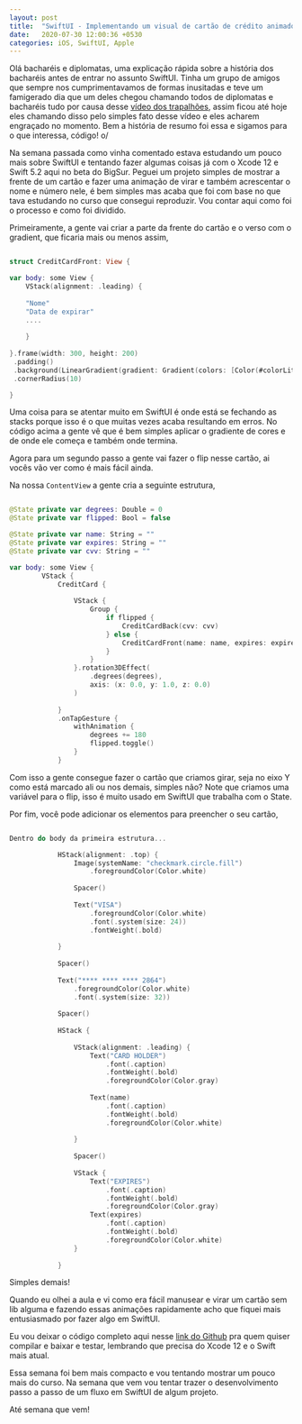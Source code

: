 ```yaml
---
layout: post
title:  "SwiftUI - Implementando um visual de cartão de crédito animado"
date:   2020-07-30 12:00:36 +0530
categories: iOS, SwiftUI, Apple 
---
```

Olá bacharéis e diplomatas, uma explicação rápida sobre a história dos bacharéis antes de entrar no assunto SwiftUI. Tinha um grupo de amigos que sempre nos cumprimentavamos de formas inusitadas e teve um famigerado dia que um deles chegou chamando todos de diplomatas e bacharéis tudo por causa desse [vídeo dos trapalhões](https://www.youtube.com/watch?v=G8nFFJLEGtA), assim ficou até hoje eles chamando disso pelo simples fato desse vídeo e eles acharem engraçado no momento. Bem a história de resumo foi essa e sigamos para o que interessa, código! o/

Na semana passada como vinha comentado estava estudando um pouco mais sobre SwiftUI e tentando fazer algumas coisas já com o Xcode 12 e Swift 5.2 aqui no beta do BigSur. Peguei um projeto simples de mostrar a frente de um cartão e fazer uma animação de virar e também acrescentar o nome e número nele, é bem simples mas acaba que foi com base no que tava estudando no curso que consegui reproduzir. Vou contar aqui como foi o processo e como foi dividido.

Primeiramente, a gente vai criar a parte da frente do cartão e o verso com o gradient, que ficaria mais ou menos assim,

```swift

struct CreditCardFront: View {

var body: some View {
	VStack(alignment: .leading) {
	
	"Nome"
	"Data de expirar"
	....
	
	}
	
}.frame(width: 300, height: 200)
 .padding()
 .background(LinearGradient(gradient: Gradient(colors: [Color(#colorLiteral(red: 0.5481430292, green: 0, blue: 0.4720868468, alpha: 1)), Color.blue]), startPoint: .topLeading, endPoint: .bottomTrailing))
 .cornerRadius(10)

}

```
Uma coisa para se atentar muito em SwiftUI é onde está se fechando as stacks porque isso é o que muitas vezes acaba resultando em erros. No código acima a gente vê que é bem simples aplicar o gradiente de cores e de onde ele começa e também onde termina.

Agora para um segundo passo a gente vai fazer o flip nesse cartão, ai vocês vão ver como é mais fácil ainda.

Na nossa `ContentView` a gente cria a seguinte estrutura,

```swift

@State private var degrees: Double = 0
@State private var flipped: Bool = false

@State private var name: String = ""
@State private var expires: String = ""
@State private var cvv: String = ""

var body: some View {
        VStack {
            CreditCard {
                
                VStack {
                    Group {
                        if flipped {
                            CreditCardBack(cvv: cvv)
                        } else {
                            CreditCardFront(name: name, expires: expires)
                        }
                    }
                }.rotation3DEffect(
                    .degrees(degrees),
                    axis: (x: 0.0, y: 1.0, z: 0.0)
                )
                
            }
            .onTapGesture {
                withAnimation {
                    degrees += 180
                    flipped.toggle()
                }
            }


```

Com isso a gente consegue fazer o cartão que criamos girar, seja no eixo Y como está marcado ali ou nos demais, simples não? Note que criamos uma variável para o flip, isso é muito usado em SwiftUI que trabalha com o State.

Por fim, você pode adicionar os elementos para preencher o seu cartão, 

```swift

Dentro do body da primeira estrutura...

			HStack(alignment: .top) {
                Image(systemName: "checkmark.circle.fill")
                    .foregroundColor(Color.white)
            
                Spacer()
                
                Text("VISA")
                    .foregroundColor(Color.white)
                    .font(.system(size: 24))
                    .fontWeight(.bold)
            
            }
            
            Spacer()
            
            Text("**** **** **** 2864")
                .foregroundColor(Color.white)
                .font(.system(size: 32))
            
            Spacer()
            
            HStack {
                
                VStack(alignment: .leading) {
                    Text("CARD HOLDER")
                        .font(.caption)
                        .fontWeight(.bold)
                        .foregroundColor(Color.gray)
                    
                    Text(name)
                        .font(.caption)
                        .fontWeight(.bold)
                        .foregroundColor(Color.white)
                    
                }
                
                Spacer()
                
                VStack {
                    Text("EXPIRES")
                        .font(.caption)
                        .fontWeight(.bold)
                        .foregroundColor(Color.gray)
                    Text(expires)
                        .font(.caption)
                        .fontWeight(.bold)
                        .foregroundColor(Color.white)
                }
                
            }


```

Simples demais!

Quando eu olhei a aula e vi como era fácil manusear e virar um cartão sem lib alguma e fazendo essas animações rapidamente acho que fiquei mais entusiasmado por fazer algo em SwiftUI.

Eu vou deixar o código completo aqui nesse [link do Github](https://github.com/Viniciuscarvalho/CreditCardExampleSwiftUI) pra quem quiser compilar e baixar e testar, lembrando que precisa do Xcode 12 e o Swift mais atual.

Essa semana foi bem mais compacto e vou tentando mostrar um pouco mais do curso. Na semana que vem vou tentar trazer o desenvolvimento passo a passo de um fluxo em SwiftUI de algum projeto.


Até semana que vem!

